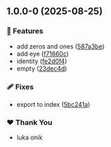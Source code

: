 ## 1.0.0-0 (2025-08-25)

### 🚀 Features

- add zeros and ones ([587a3be](https://github.com/lukonik/numpyjs/commit/587a3be))
- add eye ([f71660c](https://github.com/lukonik/numpyjs/commit/f71660c))
- identity ([fe2d0f4](https://github.com/lukonik/numpyjs/commit/fe2d0f4))
- empty ([23dec4d](https://github.com/lukonik/numpyjs/commit/23dec4d))

### 🩹 Fixes

- export to index ([5bc241a](https://github.com/lukonik/numpyjs/commit/5bc241a))

### ❤️ Thank You

- luka onik
